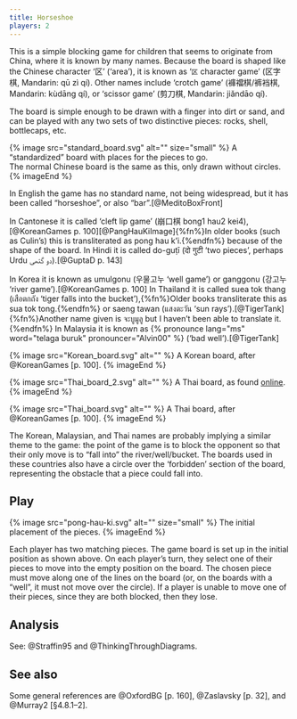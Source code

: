 ```yaml
---
title: Horseshoe
players: 2
---
```


This is a simple blocking game for children that seems to originate from China, where it is
known by many names. Because the board is shaped like the Chinese character
‘<span lang="zh">区</span>’ (‘area’), it is known as ‘<code>区</code> character
game’ (<span lang="zh">区字棋</span>, Mandarin: <span lang="cmn-Latn-pinyin">qū zì
qí</span>). Other names include ‘crotch game’ (<span lang="zh-Hant">褲襠棋</span>/<span lang="zh-Hans">裤裆棋</span>,
Mandarin: <span lang="cmn-Latn-pinyin">kùdāng qí</span>), or ‘scissor game’ (<span lang="zh">剪刀棋</span>,
Mandarin: <span lang="cmn-Latn-pinyin">jiǎndāo qí</span>). 

The board is simple enough to be drawn with a finger into dirt or sand, and can
be played with any two sets of two distinctive pieces: rocks, shell, bottlecaps,
etc.

{% image src="standard_board.svg" alt="" size="small" %}
A “standardized” board with places for the pieces to go.<br/>The normal Chinese
board is the same as this, only drawn without circles.
{% imageEnd %}

In English the game has no standard name, not being widespread, but it has been called
“horseshoe”, or also “bar”.[@MeditoBoxFront]

In Cantonese it is called ‘cleft lip game’ (<span lang="yue">崩口棋</span> <span
lang="yue-Latn-jyutping">bong1 hau2 kei4</span>),[@KoreanGames p.
100][@PangHauKiImage]{%fn%}In older books (such as Culin’s) this is
transliterated as <span lang="yue-Latn">pong hau k’i</span>.{%endfn%} because of the shape of the board. In
Hindi it is called <span lang="hi-Latn">do-guṭī</span> (<span language="hi">दो
गुटी</span> ‘two pieces’, perhaps Urdu <span lang="ur">دو گتھی</span>).[@GuptaD
p. 143]

In Korea it is known as <span lang="ko-Latn">umulgonu</span> (<span
lang="ko">우물고누</span> ‘well game’) or <span lang="ko-Latn">ganggonu</span>
(<span lang="ko">강고누</span> ‘river game’).[@KoreanGames p. 100] In Thailand
it is called <span lang="th-Latn">suea tok thang</span> (<span
lang="th">เสือตกถัง</span> ‘tiger falls into the bucket’),{%fn%}Older books
transliterate this as <span lang="th-Latn">sua tok tong</span>.{%endfn%} or
<span lang="th-Latn">saeng tawan</span> (<span lang="th">แสงตะวัน</span> ‘sun
rays’).[@TigerTank]{%fn%}Another name given is <span lang="th">จะบูมูลู</span>
but I haven’t been able to translate it.{%endfn%} In Malaysia it is known as
{% pronounce lang="ms" word="telaga buruk" pronouncer="Alvin00" %} (‘bad well’).[@TigerTank]

<div class="multi">

{% image src="Korean_board.svg" alt="" %}
A Korean board, after @KoreanGames [p. 100].
{% imageEnd %}

{% image src="Thai_board_2.svg" alt="" %}
A Thai board, as found [online](https://web.archive.org/web/20220809031306/https://shopee.co.th/%E0%B9%80%E0%B8%81%E0%B8%A1%E0%B9%80%E0%B8%AA%E0%B8%B7%E0%B8%AD%E0%B8%95%E0%B8%81%E0%B8%96%E0%B8%B1%E0%B8%87-Dead-End-%E0%B8%82%E0%B8%AD%E0%B8%87%E0%B9%80%E0%B8%A5%E0%B9%88%E0%B8%99%E0%B9%84%E0%B8%A1%E0%B9%89-%E0%B9%80%E0%B8%81%E0%B8%A1%E0%B9%84%E0%B8%A1%E0%B9%89-%E0%B8%82%E0%B8%AD%E0%B8%87%E0%B9%80%E0%B8%A5%E0%B9%88%E0%B8%99%E0%B9%84%E0%B8%A1%E0%B9%89%E0%B9%80%E0%B8%AA%E0%B8%A3%E0%B8%B4%E0%B8%A1%E0%B8%9E%E0%B8%B1%E0%B8%92%E0%B8%99%E0%B8%B2%E0%B8%81%E0%B8%B2%E0%B8%A3-%E0%B8%82%E0%B8%AD%E0%B8%87%E0%B9%80%E0%B8%A5%E0%B9%88%E0%B8%99%E0%B9%84%E0%B8%A1%E0%B9%89%E0%B8%9D%E0%B8%B6%E0%B8%81%E0%B8%AA%E0%B8%A1%E0%B8%AD%E0%B8%87-wooden-family-board-games-i.92760471.11313361650).
{% imageEnd %}

{% image src="Thai_board.svg" alt="" %}
A Thai board, after @KoreanGames [p. 100].
{% imageEnd %}

</div>

The Korean, Malaysian, and Thai names are probably implying a similar theme to
the game: the point of the game is to block the opponent so that their only move
is to “fall into” the river/well/bucket. The boards used in these countries also
have a circle over the ‘forbidden’ section of the board, representing the
obstacle that a piece could fall into.



<!--<span lang="pa">ਦੋਗੁਟਿ</span> Punjabi?--> 



## Play

{% image src="pong-hau-ki.svg" alt="" size="small" %}
The initial placement of the pieces.
{% imageEnd %}

Each player has two matching pieces. The game board is set up in the initial
position as shown above. On each player’s turn, they select one of their pieces to
move into the empty position on the board. The chosen piece must move along one
of the lines on the board (or, on the boards with a  “well”, it must not move
over the circle). If a player is unable to move one of their pieces, since they
are both blocked, then they lose.

## Analysis

See: @Straffin95 and @ThinkingThroughDiagrams.

## See also

Some general references are @OxfordBG [p. 160], @Zaslavsky [p. 32], and @Murray2 [§4.8.1–2].

